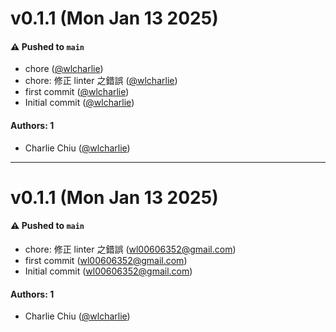 # v0.1.1 (Mon Jan 13 2025)

#### ⚠️ Pushed to `main`

- chore ([@wlcharlie](https://github.com/wlcharlie))
- chore: 修正 linter 之錯誤 ([@wlcharlie](https://github.com/wlcharlie))
- first commit ([@wlcharlie](https://github.com/wlcharlie))
- Initial commit ([@wlcharlie](https://github.com/wlcharlie))

#### Authors: 1

- Charlie Chiu ([@wlcharlie](https://github.com/wlcharlie))

---

# v0.1.1 (Mon Jan 13 2025)

#### ⚠️ Pushed to `main`

- chore: 修正 linter 之錯誤 (wl00606352@gmail.com)
- first commit (wl00606352@gmail.com)
- Initial commit (wl00606352@gmail.com)

#### Authors: 1

- Charlie Chiu ([@wlcharlie](https://github.com/wlcharlie))
